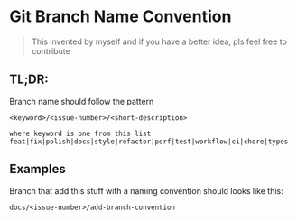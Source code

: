 # Git Branch Name Convention

> This invented by myself and if you have a better idea, pls feel free to contribute

## TL;DR:

Branch name should follow the pattern

```
<keyword>/<issue-number>/<short-description>

where keyword is one from this list feat|fix|polish|docs|style|refactor|perf|test|workflow|ci|chore|types
```

## Examples

Branch that add this stuff with a naming convention should looks like this:

```
docs/<issue-number>/add-branch-convention
```
